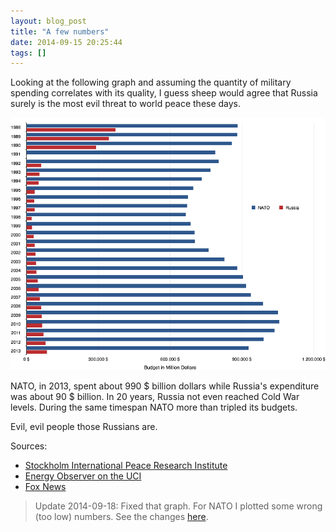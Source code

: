 ```yaml
---
layout: blog_post
title: "A few numbers"
date: 2014-09-15 20:25:44
tags: []
---
```


Looking at the following graph and assuming the quantity of military spending
correlates with its quality, I guess sheep would agree that Russia surely
is the most evil threat to world peace these days.

<a href="/static/sheeplog/a-few-numbers.png"><img src="/static/sheeplog/a-few-numbers.png" class="img-responsive"></a>

NATO, in 2013, spent about 990 $ billion dollars while Russia's expenditure was about 90 $ billion.
In 20 years, Russia not even reached Cold War levels. During the same timespan NATO more than tripled its budgets. 

Evil, evil people those Russians are.

Sources:

 - [Stockholm International Peace Research Institute](http://www.sipri.org/research/armaments/milex/milex_database)
 - [Energy Observer on the UCI](http://sites.uci.edu/energyobserver/2014/03/17/comparison-of-russian-military-budget-with-eu-nato-and-us-budgets/)
 - [Fox News](http://www.foxnews.com/world/2014/06/03/glance-at-military-spending-in-nato-european-members/)

> Update 2014-09-18: Fixed that graph. For NATO I plotted some wrong (too low) numbers. See the changes [here](https://github.com/glaszig/glaszig.github.io/commit/01b3e6d6496ee7a58f448219be0cff148a6843e4).